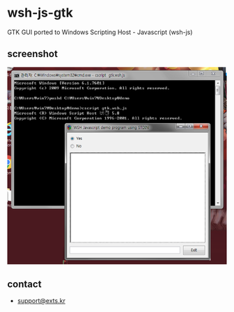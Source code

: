 # wsh-js-gtk
GTK GUI ported to Windows Scripting Host - Javascript (wsh-js)

## screenshot
![screenshot](https://raw.githubusercontent.com/gnh1201/wsh-js-gtk/master/screenshot.png)

## contact
- support@exts.kr
